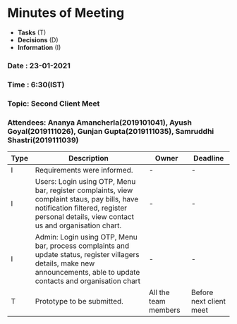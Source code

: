 # Minutes of Meeting

* **Tasks** (T)
* **Decisions** (D)
* **Information** (I)
 
### Date : 23-01-2021
### Time : 6:30(IST)
### Topic: Second Client Meet
### Attendees: Ananya Amancherla(2019101041),  Ayush Goyal(2019111026),  Gunjan Gupta(2019111035),  Samruddhi Shastri(2019111039)

Type | Description | Owner | Deadline
---- | ---- | ---- | ----
I | Requirements were informed. | - | -
I | Users: Login using OTP, Menu bar, register complaints, view complaint staus, pay bills, have notification filtered, register personal details, view contact us and organisation chart. | - | -
I | Admin: Login using OTP, Menu bar, process complaints and update status, register villagers details, make new announcements, able to update contacts and organisation chart | - | -
T | Prototype to be submitted. | All the team members  | Before next client meet